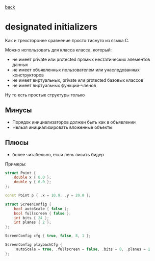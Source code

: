 [back](./lessons.md)

# designated initializers

Как и трехсторонее сравнение просто тиснуто из языка C.

Можно использовать для класса класса, который:
- не имеет private или protected прямых нестатических элементов данных
- не имеет объявленных пользователем или унаследованных конструкторов
- не имеет виртуальных, private или protected базовых классов
- не имеет виртуальных функций-членов

Ну то есть простые структуры только

## Минусы
- Порядок инициализаторов должен быть как в объявлении
- Нельзя инициализировать вложенные объекты

## Плюсы
- более читабельно, если лень писать бидер

Примеры:
```cpp
struct Point { 
    double x { 0.0 };
    double y { 0.0 };
};

const Point p { .x = 10.0, .y = 20.0 };
```

```cpp
struct ScreenConfig {
    bool autoScale { false };
    bool fullscreen { false };
    int bits { 24 };
    int planes { 2 };
};

ScreenConfig cfg { true, false, 8, 1 }; 

ScreenConfig playbackCfg {
    .autoScale = true, .fullscreen = false, .bits = 8, .planes = 1
};
```
